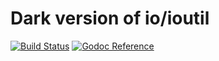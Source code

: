 # Dark version of io/ioutil

[![Build Status](https://travis-ci.org/junzh0u/ioutilx.svg?branch=master)](https://travis-ci.org/junzh0u/ioutilx)
[![Godoc Reference](https://github.com/golang/gddo/blob/master/gddo-server/assets/status.svg)](https://godoc.org/github.com/junzh0u/ioutilx)
